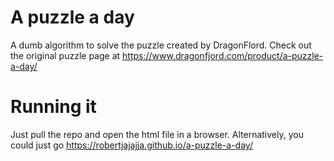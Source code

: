 # A puzzle a day
A dumb algorithm to solve the puzzle created by DragonFlord.
Check out the original puzzle page at https://www.dragonfjord.com/product/a-puzzle-a-day/

# Running it
Just pull the repo and open the html file in a browser.
Alternatively, you could just go https://robertjajajja.github.io/a-puzzle-a-day/